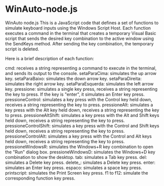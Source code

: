 # WinAuto-node.js
WinAuto node.js
This is a JavaScript code that defines a set of functions to simulate keyboard inputs using the Windows Script Host. Each function executes a command in the terminal that creates a temporary Visual Basic script that sends the desired key combination to the active window using the SendKeys method. After sending the key combination, the temporary script is deleted.

Here is a brief description of each function:

cmd: receives a string representing a command to execute in the terminal, and sends its output to the console.
setaParaCima: simulates the up arrow key.
setaParaBaixo: simulates the down arrow key.
setaParaDireita: simulates the right arrow key.
setaParaEsquerda: simulates the left arrow key.
pressione: simulates a single key press, receives a string representing the key to press. If the key is "enter", it simulates an Enter key press.
pressioneControl: simulates a key press with the Control key held down, receives a string representing the key to press.
pressioneAlt: simulates a key press with the Alt key held down, receives a string representing the key to press.
pressioneAltShift: simulates a key press with the Alt and Shift keys held down, receives a string representing the key to press.
pressioneControlShift: simulates a key press with the Control and Shift keys held down, receives a string representing the key to press.
pressioneControlAlt: simulates a key press with the Control and Alt keys held down, receives a string representing the key to press.
pressioneWindowsR: simulates the Windows+R key combination to open the "Run" dialog box.
pressioneWindowsD: simulates the Windows+D key combination to show the desktop.
tab: simulates a Tab key press.
del: simulates a Delete key press.
delete_: simulates a Delete key press.
enter: simulates an Enter key press.
espaco: simulates a space key press.
printscript: simulates the Print Screen key press.
f1 to f12: simulate the corresponding function key press.
